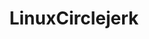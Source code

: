 ---
title: LinuxCirclejerk
crosslinks:
- linuxmasterrace
- archlinux
- REEEEEEEEEE
- Art
- technology
- Fuckgnome
- programmingcirclejerk
- linux_irl
- MathCirclejerk
- placestart
- Gentoo
- '2016'
---